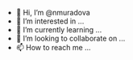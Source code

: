 - 👋 Hi, I’m @nmuradova
- 👀 I’m interested in ...
- 🌱 I’m currently learning ...
- 💞️ I’m looking to collaborate on ...
- 📫 How to reach me ...

<!---
nmuradova/nmuradova is a ✨ special ✨ repository because its `README.md` (this file) appears on your GitHub profile.
You can click the Preview link to take a look at your changes.
--->
